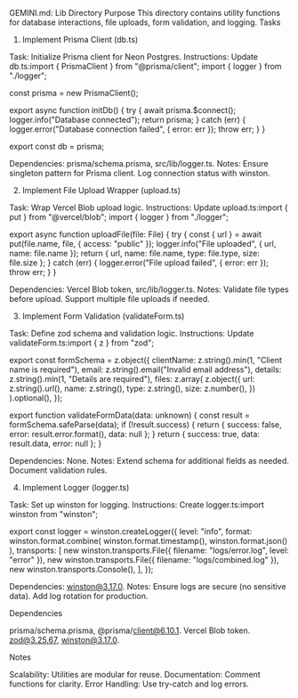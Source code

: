 GEMINI.md: Lib Directory
Purpose
This directory contains utility functions for database interactions, file uploads, form validation, and logging.
Tasks
1. Implement Prisma Client (db.ts)

Task: Initialize Prisma client for Neon Postgres.
Instructions:
Update db.ts:import { PrismaClient } from "@prisma/client";
import { logger } from "./logger";

const prisma = new PrismaClient();

export async function initDb() {
  try {
    await prisma.$connect();
    logger.info("Database connected");
    return prisma;
  } catch (err) {
    logger.error("Database connection failed", { error: err });
    throw err;
  }
}

export const db = prisma;




Dependencies: prisma/schema.prisma, src/lib/logger.ts.
Notes:
Ensure singleton pattern for Prisma client.
Log connection status with winston.



2. Implement File Upload Wrapper (upload.ts)

Task: Wrap Vercel Blob upload logic.
Instructions:
Update upload.ts:import { put } from "@vercel/blob";
import { logger } from "./logger";

export async function uploadFile(file: File) {
  try {
    const { url } = await put(file.name, file, { access: "public" });
    logger.info("File uploaded", { url, name: file.name });
    return { url, name: file.name, type: file.type, size: file.size };
  } catch (err) {
    logger.error("File upload failed", { error: err });
    throw err;
  }
}




Dependencies: Vercel Blob token, src/lib/logger.ts.
Notes:
Validate file types before upload.
Support multiple file uploads if needed.



3. Implement Form Validation (validateForm.ts)

Task: Define zod schema and validation logic.
Instructions:
Update validateForm.ts:import { z } from "zod";

export const formSchema = z.object({
  clientName: z.string().min(1, "Client name is required"),
  email: z.string().email("Invalid email address"),
  details: z.string().min(1, "Details are required"),
  files: z.array(
    z.object({
      url: z.string().url(),
      name: z.string(),
      type: z.string(),
      size: z.number(),
    })
  ).optional(),
});

export function validateFormData(data: unknown) {
  const result = formSchema.safeParse(data);
  if (!result.success) {
    return { success: false, error: result.error.format(), data: null };
  }
  return { success: true, data: result.data, error: null };
}




Dependencies: None.
Notes:
Extend schema for additional fields as needed.
Document validation rules.



4. Implement Logger (logger.ts)

Task: Set up winston for logging.
Instructions:
Create logger.ts:import winston from "winston";

export const logger = winston.createLogger({
  level: "info",
  format: winston.format.combine(
    winston.format.timestamp(),
    winston.format.json()
  ),
  transports: [
    new winston.transports.File({ filename: "logs/error.log", level: "error" }),
    new winston.transports.File({ filename: "logs/combined.log" }),
    new winston.transports.Console(),
  ],
});




Dependencies: winston@3.17.0.
Notes:
Ensure logs are secure (no sensitive data).
Add log rotation for production.



Dependencies

prisma/schema.prisma, @prisma/client@6.10.1.
Vercel Blob token.
zod@3.25.67, winston@3.17.0.

Notes

Scalability: Utilities are modular for reuse.
Documentation: Comment functions for clarity.
Error Handling: Use try-catch and log errors.
